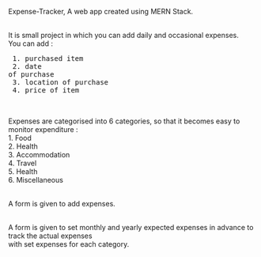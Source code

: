 Expense-Tracker, A web app created using MERN Stack.<br/><br/>

It is small project in which you can add daily and occasional expenses.<br/>
You can add : <br/><pre>
        1. purchased item<br/>
        2. date of purchase<br/>
        3. location of purchase<br/>
        4. price of item<br/><br/>
</pre>
    

Expenses are categorised into 6 categories, so that it becomes easy to monitor expenditure :<br/>
    1. Food<br/>
    2. Health<br/>
    3. Accommodation<br/>
    4. Travel<br/>
    5. Health<br/>
    6. Miscellaneous<br/><br/>

A form is given to add expenses.<br/><br/>

A form is given to set monthly and yearly expected expenses in advance to track the actual expenses<br/> 
with set expenses for each category.
